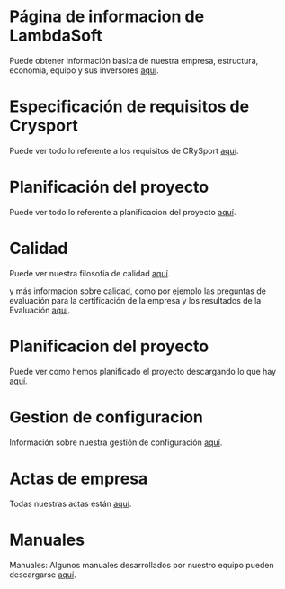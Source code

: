 # Página de informacion de LambdaSoft #

Puede obtener información básica de nuestra empresa, estructura, economia, equipo y sus inversores <a href='https://code.google.com/p/lambdasoft/wiki/AplicacionDelPUD'>aquí</a>.

# Especificación de requisitos de Crysport #

Puede ver todo lo referente a los requisitos de CRySport <a href='https://code.google.com/p/lambdasoft/wiki/EspecificacionDeRequisitos'>aquí</a>.

# Planificación del proyecto #
Puede ver todo lo referente a planificacion del proyecto <a href='https://code.google.com/p/lambdasoft/wiki/PlanificacionDelProyecto'>aquí</a>.

# Calidad #

Puede ver nuestra filosofía de calidad <a href='https://sites.google.com/site/lsuclm/calidad'>aquí</a>.

y más informacion sobre calidad, como por ejemplo las preguntas de evaluación para la certificación de la empresa y los resultados de la Evaluación <a href='https://code.google.com/p/lambdasoft/wiki/Calidad'>aquí</a>.

# Planificacion del proyecto #
Puede ver como hemos planificado el proyecto descargando lo que hay <a href='https://code.google.com/p/lambdasoft/wiki/AplicacionDelPUD'>aquí</a>.

# Gestion de configuracion #

Información sobre nuestra gestión de configuración <a href='https://code.google.com/p/lambdasoft/wiki/GestionDeLaConfiguracion'>aquí</a>.

# Actas de empresa #

Todas nuestras actas están <a href='https://code.google.com/p/lambdasoft/wiki/ActasReunion'>aquí</a>.

# Manuales #

Manuales:
Algunos manuales desarrollados por nuestro equipo pueden descargarse <a href='https://code.google.com/p/lambdasoft/wiki/ManualesDocumentados'>aquí</a>.

